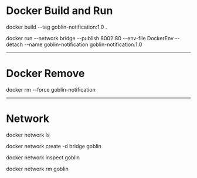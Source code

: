 # Docker Build and Run

docker build --tag goblin-notification:1.0 .

docker run --network bridge --publish 8002:80 --env-file DockerEnv --detach --name goblin-notification goblin-notification:1.0

---

# Docker Remove

docker rm --force goblin-notification

---

# Network

docker network ls

docker network create -d bridge goblin

docker network inspect goblin

docker network rm goblin